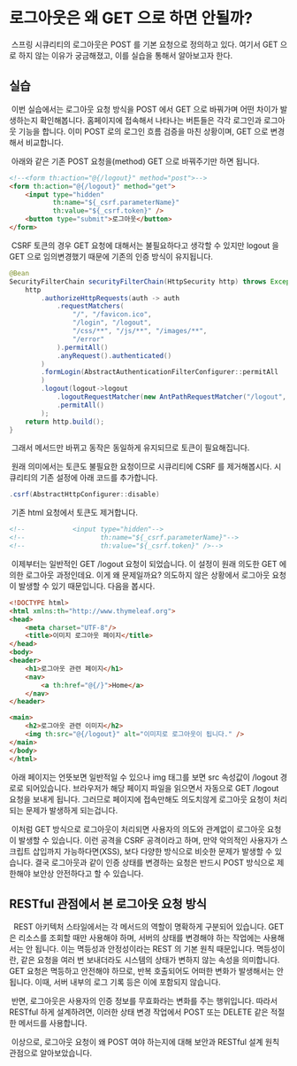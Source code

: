 # 로그아웃은 왜 GET 으로 하면 안될까?

&nbsp;스프링 시큐리티의 로그아웃은 POST 를 기본 요청으로 정의하고 있다. 
여기서 GET 으로 하지 않는 이유가 궁금해졌고, 이를 실습을 통해서 알아보고자 한다.

## 실습
&nbsp;이번 실습에서는 로그아웃 요청 방식을 POST 에서 GET 으로 바꿔가며 어떤 차이가 발생하는지 확인해봅니다.
홈페이지에 접속해서 나타나는 버튼들은 각각 로그인과 로그아웃 기능을 합니다. 
이미 POST 로의 로그인 흐름 검증을 마친 상황이며, GET 으로 변경해서 비교합니다.

&nbsp;아래와 같은 기존 POST 요청을(method) GET 으로 바꿔주기만 하면 됩니다.
```html
<!--<form th:action="@{/logout}" method="post">-->
<form th:action="@{/logout}" method="get">
    <input type="hidden"
           th:name="${_csrf.parameterName}"
           th:value="${_csrf.token}" />
    <button type="submit">로그아웃</button>
</form>
```

&nbsp;CSRF 토큰의 경우 GET 요청에 대해서는 불필요하다고 생각할 수 있지만 logout 을 GET 으로 임의변경했기 때문에 기존의 인증 방식이 유지됩니다.
```java
@Bean
SecurityFilterChain securityFilterChain(HttpSecurity http) throws Exception {
    http
        .authorizeHttpRequests(auth -> auth
            .requestMatchers(
                "/", "/favicon.ico",
                "/login", "/logout",
                "/css/**", "/js/**", "/images/**",
                "/error"
            ).permitAll()
            .anyRequest().authenticated()
        )
        .formLogin(AbstractAuthenticationFilterConfigurer::permitAll
        )
        .logout(logout->logout
            .logoutRequestMatcher(new AntPathRequestMatcher("/logout", "GET")) // GET 으로 요청을 바꿈
            .permitAll()
        );
    return http.build();
}
```
&nbsp;그래서 메서드만 바뀌고 동작은 동일하게 유지되므로 토큰이 필요해집니다.

&nbsp;원래 의미에서는 토큰도 불필요한 요청이므로 시큐리티에 CSRF 를 제거해봅시다.
시큐리티의 기존 설정에 아래 코드를 추가합니다.

```java
.csrf(AbstractHttpConfigurer::disable)
```

&nbsp;기존 html 요청에서 토큰도 제거합니다.
```html
<!--            <input type="hidden"-->
<!--                   th:name="${_csrf.parameterName}"-->
<!--                   th:value="${_csrf.token}" />-->
```

&nbsp;이제부터는 일반적인 GET /logout 요청이 되었습니다. 
이 설정이 원래 의도한 GET 에 의한 로그아웃 과정인데요. 이게 왜 문제일까요?
의도하지 않은 상황에서 로그아웃 요청이 발생할 수 있기 때문입니다. 다음을 봅시다.

```html
<!DOCTYPE html>
<html xmlns:th="http://www.thymeleaf.org">
<head>
    <meta charset="UTF-8"/>
    <title>이미지 로그아웃 페이지</title>
</head>
<body>
<header>
    <h1>로그아웃 관련 페이지</h1>
    <nav>
        <a th:href="@{/}">Home</a>
    </nav>
</header>

<main>
    <h2>로그아웃 관련 이미지</h2>
    <img th:src="@{/logout}" alt="이미지로 로그아웃이 됩니다." />
</main>
</body>
</html>
```

&nbsp;아래 페이지는 언뜻보면 일반적일 수 있으나 img 태그를 보면 src 속성값이 /logout 경로로 되어있습니다. 
브라우저가 해당 페이지 파일을 읽으면서 자동으로 GET /logout 요청을 보내게 됩니다. 
그러므로 페이지에 접속만해도 의도치않게 로그아웃 요청이 처리되는 문제가 발생하게 되는겁니다.

&nbsp;이처럼 GET 방식으로 로그아웃이 처리되면 사용자의 의도와 관계없이 로그아웃 요청이 발생할 수 있습니다. 
이런 공격을 CSRF 공격이라고 하며, 만약 악의적인 사용자가 스크립트 삽입까지 가능하다면(XSS), 보다 다양한 방식으로 비슷한 문제가 발생할 수 있습니다. 
결국 로그아웃과 같이 인증 상태를 변경하는 요청은 반드시 POST 방식으로 제한해야 보안상 안전하다고 할 수 있습니다.

## RESTful 관점에서 본 로그아웃 요청 방식
&nbsp; REST 아키텍처 스타일에서는 각 메서드의 역할이 명확하게 구분되어 있습니다.
GET 은 리소스를 조회할 때만 사용해야 하며, 서버의 상태를 변경해야 하는 작업에는 사용해서는 안 됩니다.
이는 멱등성과 안정성이라는 REST 의 기본 원칙 때문입니다. 
멱등성이란, 같은 요청을 여러 번 보내더라도 시스템의 상태가 변하지 않는 속성을 의미합니다.
GET 요청은 멱등하고 안전해야 하므로, 반복 호출되어도 어떠한 변화가 발생해서는 안 됩니다.
이때, 서버 내부의 로그 기록 등은 이에 포함되지 않습니다.

&nbsp;반면, 로그아웃은 사용자의 인증 정보를 무효화라는 변화를 주는 행위입니다.
따라서 RESTful 하게 설계하려면, 이러한 상태 변경 작업에서 POST 또는 DELETE 같은 적절한 메서드를 사용합니다.

&nbsp;이상으로, 로그아웃 요청이 왜 POST 여야 하는지에 대해 보안과 RESTful 설계 원칙 관점으로 알아보았습니다.

